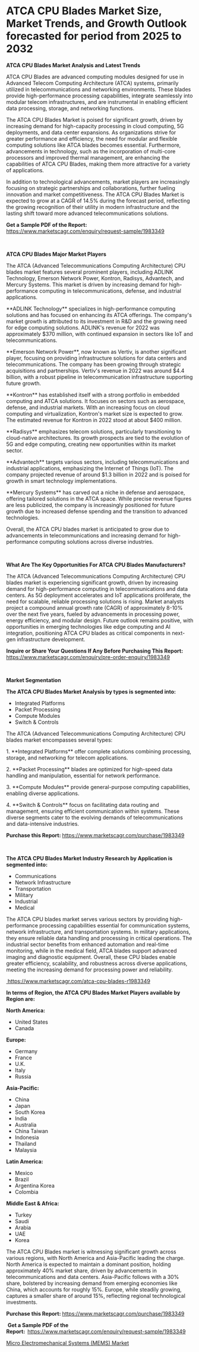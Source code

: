 <p><h1>ATCA CPU Blades Market Size, Market Trends, and Growth Outlook forecasted for period from 2025 to 2032</h1></p><p><strong>ATCA CPU Blades Market Analysis and Latest Trends</strong></p>
<p><p>ATCA CPU Blades are advanced computing modules designed for use in Advanced Telecom Computing Architecture (ATCA) systems, primarily utilized in telecommunications and networking environments. These blades provide high-performance processing capabilities, integrate seamlessly into modular telecom infrastructures, and are instrumental in enabling efficient data processing, storage, and networking functions.</p><p>The ATCA CPU Blades Market is poised for significant growth, driven by increasing demand for high-capacity processing in cloud computing, 5G deployments, and data center expansions. As organizations strive for greater performance and efficiency, the need for modular and flexible computing solutions like ATCA blades becomes essential. Furthermore, advancements in technology, such as the incorporation of multi-core processors and improved thermal management, are enhancing the capabilities of ATCA CPU Blades, making them more attractive for a variety of applications.</p><p>In addition to technological advancements, market players are increasingly focusing on strategic partnerships and collaborations, further fueling innovation and market competitiveness. The ATCA CPU Blades Market is expected to grow at a CAGR of 14.5% during the forecast period, reflecting the growing recognition of their utility in modern infrastructure and the lasting shift toward more advanced telecommunications solutions.</p></p>
<p><strong>Get a Sample PDF of the Report:&nbsp;</strong> <a href="https://www.marketscagr.com/enquiry/request-sample/1983349?utm_campaign=2004&utm_medium=2&utm_source=Github&utm_content=ia&utm_term=07042025&utm_id=atca-cpu-blades">https://www.marketscagr.com/enquiry/request-sample/1983349</a></p>
<p>&nbsp;</p>
<p><strong>ATCA CPU Blades Major Market Players</strong></p>
<p><p>The ATCA (Advanced Telecommunications Computing Architecture) CPU blades market features several prominent players, including ADLINK Technology, Emerson Network Power, Kontron, Radisys, Advantech, and Mercury Systems. This market is driven by increasing demand for high-performance computing in telecommunications, defense, and industrial applications.</p><p>**ADLINK Technology** specializes in high-performance computing solutions and has focused on enhancing its ATCA offerings. The company's market growth is attributed to its investment in R&D and the growing need for edge computing solutions. ADLINK's revenue for 2022 was approximately $370 million, with continued expansion in sectors like IoT and telecommunications.</p><p>**Emerson Network Power**, now known as Vertiv, is another significant player, focusing on providing infrastructure solutions for data centers and telecommunications. The company has been growing through strategic acquisitions and partnerships. Vertiv's revenue in 2022 was around $4.4 billion, with a robust pipeline in telecommunication infrastructure supporting future growth.</p><p>**Kontron** has established itself with a strong portfolio in embedded computing and ATCA solutions. It focuses on sectors such as aerospace, defense, and industrial markets. With an increasing focus on cloud computing and virtualization, Kontron's market size is expected to grow. The estimated revenue for Kontron in 2022 stood at about $400 million.</p><p>**Radisys** emphasizes telecom solutions, particularly transitioning to cloud-native architectures. Its growth prospects are tied to the evolution of 5G and edge computing, creating new opportunities within its market sector.</p><p>**Advantech** targets various sectors, including telecommunications and industrial applications, emphasizing the Internet of Things (IoT). The company projected revenue of around $1.3 billion in 2022 and is poised for growth in smart technology implementations.</p><p>**Mercury Systems** has carved out a niche in defense and aerospace, offering tailored solutions in the ATCA space. While precise revenue figures are less publicized, the company is increasingly positioned for future growth due to increased defense spending and the transition to advanced technologies. </p><p>Overall, the ATCA CPU blades market is anticipated to grow due to advancements in telecommunications and increasing demand for high-performance computing solutions across diverse industries.</p></p>
<p>&nbsp;</p>
<p><strong>What Are The Key Opportunities For ATCA CPU Blades Manufacturers?</strong></p>
<p><p>The ATCA (Advanced Telecommunications Computing Architecture) CPU blades market is experiencing significant growth, driven by increasing demand for high-performance computing in telecommunications and data centers. As 5G deployment accelerates and IoT applications proliferate, the need for scalable, reliable processing solutions is rising. Market analysts project a compound annual growth rate (CAGR) of approximately 8-10% over the next five years, fueled by advancements in processing power, energy efficiency, and modular design. Future outlook remains positive, with opportunities in emerging technologies like edge computing and AI integration, positioning ATCA CPU blades as critical components in next-gen infrastructure development.</p></p>
<p><strong>Inquire or Share Your Questions If Any Before Purchasing This Report:</strong> <a href="https://www.marketscagr.com/enquiry/pre-order-enquiry/1983349?utm_campaign=2004&utm_medium=2&utm_source=Github&utm_content=ia&utm_term=07042025&utm_id=atca-cpu-blades">https://www.marketscagr.com/enquiry/pre-order-enquiry/1983349</a></p>
<p>&nbsp;</p>
<p><strong>Market Segmentation</strong></p>
<p><strong>The ATCA CPU Blades Market Analysis by types is segmented into:</strong></p>
<p><ul><li>Integrated Platforms</li><li>Packet Processing</li><li>Compute Modules</li><li>Switch & Controls</li></ul></p>
<p><p>The ATCA (Advanced Telecommunications Computing Architecture) CPU blades market encompasses several types: </p><p>1. **Integrated Platforms** offer complete solutions combining processing, storage, and networking for telecom applications. </p><p>2. **Packet Processing** blades are optimized for high-speed data handling and manipulation, essential for network performance. </p><p>3. **Compute Modules** provide general-purpose computing capabilities, enabling diverse applications. </p><p>4. **Switch & Controls** focus on facilitating data routing and management, ensuring efficient communication within systems. These diverse segments cater to the evolving demands of telecommunications and data-intensive industries.</p></p>
<p><strong>Purchase this Report:&nbsp;</strong><a href="https://www.marketscagr.com/purchase/1983349?utm_campaign=2004&utm_medium=2&utm_source=Github&utm_content=ia&utm_term=07042025&utm_id=atca-cpu-blades">https://www.marketscagr.com/purchase/1983349</a></p>
<p>&nbsp;</p>
<p><strong>The ATCA CPU Blades Market Industry Research by Application is segmented into:</strong></p>
<p><ul><li>Communications</li><li>Network Infrastructure</li><li>Transportation</li><li>Military</li><li>Industrial</li><li>Medical</li></ul></p>
<p><p>The ATCA CPU blades market serves various sectors by providing high-performance processing capabilities essential for communication systems, network infrastructure, and transportation systems. In military applications, they ensure reliable data handling and processing in critical operations. The industrial sector benefits from enhanced automation and real-time monitoring, while in the medical field, ATCA blades support advanced imaging and diagnostic equipment. Overall, these CPU blades enable greater efficiency, scalability, and robustness across diverse applications, meeting the increasing demand for processing power and reliability.</p></p>
<p><a href="https://www.marketscagr.com/atca-cpu-blades-r1983349?utm_campaign=2004&utm_medium=2&utm_source=Github&utm_content=ia&utm_term=07042025&utm_id=atca-cpu-blades">&nbsp;https://www.marketscagr.com/atca-cpu-blades-r1983349</a></p>
<p><strong>In terms of Region, the ATCA CPU Blades Market Players available by Region are:</strong></p>
<p>
    <p> <strong> North America: </strong>
        <ul>
            <li>United States</li>
            <li>Canada</li>
        </ul>
        </p> 
    <p> <strong> Europe: </strong>
        <ul>
            <li>Germany</li>
            <li>France</li>
            <li>U.K.</li>
            <li>Italy</li>
            <li>Russia</li>
        </ul>
        </p> 
    <p> <strong> Asia-Pacific: </strong>
        <ul>
            <li>China</li>
            <li>Japan</li>
            <li>South Korea</li>
            <li>India</li>
            <li>Australia</li>
            <li>China Taiwan</li>
            <li>Indonesia</li>
            <li>Thailand</li>
            <li>Malaysia</li>
        </ul>
        </p> 
    <p> <strong> Latin America: </strong>
        <ul>
            <li>Mexico</li>
            <li>Brazil</li>
            <li>Argentina Korea</li>
            <li>Colombia</li>
        </ul>
        </p> 
    <p> <strong> Middle East & Africa: </strong>
        <ul>
            <li>Turkey</li>
            <li>Saudi</li>
            <li>Arabia</li>
            <li>UAE</li>
            <li>Korea</li>
        </ul>
    </p>
    </p>
<p><p>The ATCA CPU Blades market is witnessing significant growth across various regions, with North America and Asia-Pacific leading the charge. North America is expected to maintain a dominant position, holding approximately 40% market share, driven by advancements in telecommunications and data centers. Asia-Pacific follows with a 30% share, bolstered by increasing demand from emerging economies like China, which accounts for roughly 15%. Europe, while steadily growing, captures a smaller share of around 15%, reflecting regional technological investments.</p></p>
<p><strong>Purchase this Report: </strong><a href="https://www.marketscagr.com/purchase/1983349?utm_campaign=2004&utm_medium=2&utm_source=Github&utm_content=ia&utm_term=07042025&utm_id=atca-cpu-blades">https://www.marketscagr.com/purchase/1983349</a></p>
<p>&nbsp;<strong>Get a Sample PDF of the Report:&nbsp;&nbsp;</strong><a href="https://www.marketscagr.com/enquiry/request-sample/1983349?utm_campaign=2004&utm_medium=2&utm_source=Github&utm_content=ia&utm_term=07042025&utm_id=atca-cpu-blades">https://www.marketscagr.com/enquiry/request-sample/1983349</a></p>
<p><strong></strong></p>
<p><p><a href="https://github.com/globismark/Market-Research-Report-List-6/blob/main/micro-electromechanical-systems-mems-market.md?utm_campaign=2004&utm_medium=2&utm_source=Github&utm_content=ia&utm_term=07042025&utm_id=atca-cpu-blades">Micro Electromechanical Systems (MEMS) Market</a></p></p>